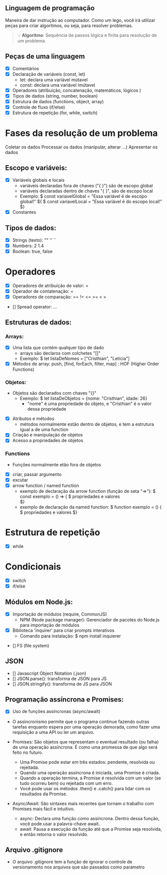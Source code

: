 ## Linguagem de programação

Maneira de dar instrução ao computador.
Como um lego, você irá utilizar peças para criar algoritmos, ou seja, para resolver problemas.

> 💡 **Algoritmo**: Sequência de passos lógica e finita para resolução de um problema.

## Peças de uma linguagem

- [x] Comentários
- [x] Declaração de variáveis (const, let)
    - let: declara uma variável mútavel
    - const: declara uma variável imútavel
- [x] Operadores (atribuição, concatenação, matemáticos, lógicos )
- [x] Tipos de dados (string, number, boolean)
- [x] Estrutura de dados (functions, object, array)
- [x] Controle de fluxo (if/else)
- [x] Estrutura de repetição (for, while, switch)

# Fases da resolução de um problema

Coletar os dados
Processar os dados (manipular, alterar ...)
Apresentar os dados

## Escopo e variáveis:

- [x] Variáveis globais e locais
    - variáveis declaradas fora de chaves ("{ }") são de escopo global
    - variáveis declaradas dentro de chaves "{ }", são de escopo local
    - Exemplo:
        $ const variavelGlobal = "Essa variável é de escopo global!"
        ${
        $    const variavelLocal = "Essa variável é do escopo local!"
        $}
- [x] Constantes

## Tipos de dados:

- [x] Strings (texto): "" '' ``
- [x] Numbers: 2 1.4
- [x] Boolean: true, false

# Operadores

- [x] Operadores de atribuição de valor: =
- [x] Operador de contatenação: +
- [x] Operadores de comparação: == != <= >= < >
- [] Spread operator: ...

## Estruturas de dados:

### Arrays: 

- [x] Uma lista que contém qualquer tipo de dado
    - arrays são declaros com colchetes "[]"
    - Exemplo: $ let listaDeNomes = ["Cristhian", "Leticia"]
- [x] Métodos de array: push, [find, forEach, filter, map] : HOF (Higher Order Functions)

### Objetos:
- Objetos são declarados com chaves "{}"
    - Exemplo: $ let listaDeObjetos = {nome: "Cristhian", idade: 26}
        - "nome" é uma propriedade do objeto, e "Cristhian" é o valor dessa propriedade
- [x] Atributos e métodos
    - métodos normalmente estão dentro de objetos, e tem a estrutura igual a de uma function
- [x] Criação e manipulação de objetos
- [x] Acesso a propriedades de objetos

### Functions

- Funções normalmente etão fora de objetos
- [x] criar, passar argumento
- [x] excutar
- [x] arrow function / named function
    - exemplo de declaração da arrow function (função de seta "=>"):
        $ const exemplo = () => {
        $   propriedades e valores   
        $}
    - exemplo de declaração da named function:
        $ function exemplo = () {
        $   propriedades e valores
        $}

# Estrutura de repetição

- [x] while

# Condicionais

- [x] switch
- [x] if/else

## Módulos em Node.js:

- [x] Importação de módulos (require, CommonJS)
    - NPM (Node package manager): Gerenciador de pacotes do Node.js para importação de módulos
- [x] Biblioteca 'inquirer' para criar prompts interativos
    - Comando para instalação: $ npm install inquierer
- [] FS (file system)

## JSON

- [] Javascript Object Notation (.json)
- [] JSON.parse(): transforma de JSON para JS
- [] JSON.stringify(): transforma de JS para JSON

## Programação assíncrona e Promises:

- [x] Uso de funções assíncronas (async/await)
- O assincronismo permite que o programa continue fazendo outras tarefas enquanto espera por uma operação demorada, como fazer uma requisição a uma API ou ler um arquivo.
- Promises: São objetos que representam o eventual resultado (ou falha) de uma operação assíncrona. É como uma promessa de que algo será feito no futuro.
    - Uma Promise pode estar em três estados: pendente, resolvida ou rejeitada.
    - Quando uma operação assíncrona é iniciada, uma Promise é criada.
    - Quando a operação termina, a Promise é resolvida com um valor (se tudo ocorreu bem) ou rejeitada com um erro.
    - Você pode usar os métodos .then() e .catch() para lidar com os resultados da Promise.

- Async/Await: São sintaxes mais recentes que tornam o trabalho com Promises mais fácil e intuitivo.
    - async: Declara uma função como assíncrona. Dentro dessa função, você pode usar a palavra-chave await.
    - await: Pausa a execução da função até que a Promise seja resolvida, e então retorna o valor resolvido.

## Arquivo .gitignore

- O arquivo .gitignore tem a função de ignorar o controle de versionamento nos arquivos que são passados como parametro